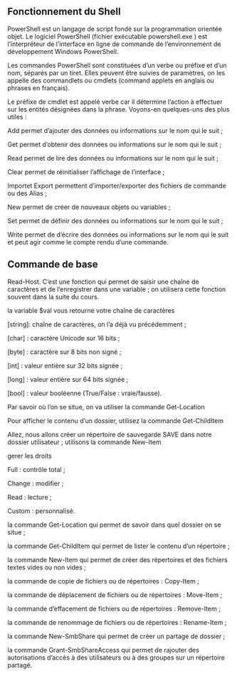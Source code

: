## Fonctionnement du Shell

PowerShell est un langage de script fondé sur la programmation orientée objet. Le logiciel PowerShell (fichier exécutable  powershell.exe  ) est l’interpréteur de l’interface en ligne de commande de l’environnement de développement Windows PowerShell. 

Les commandes PowerShell sont constituées d’un verbe ou préfixe et d’un nom, séparés par un tiret. Elles peuvent être suivies de paramètres, on les appelle des commandlets ou cmdlets (command applets en anglais ou phrases en français).

Le préfixe de cmdlet est appelé verbe car il détermine l’action à effectuer sur les entités désignées dans la phrase. Voyons-en quelques-uns des plus utiles :

Add  permet d’ajouter des données ou informations sur le nom qui le suit ;

Get  permet d’obtenir des données ou informations sur le nom qui le suit ;

Read  permet de lire des données ou informations sur le nom qui le suit ;

Clear  permet de réinitialiser l’affichage de l’interface ;

Importet  Export  permettent d’importer/exporter des fichiers de commande ou des Alias ;

New  permet de créer de nouveaux objets ou variables ;

Set  permet de définir des données ou informations sur le nom qui le suit ;

Write  permet de d’écrire des données ou informations sur le nom qui le suit et peut agir comme le compte rendu d’une commande.

## Commande de base 

Read-Host. C’est une fonction qui permet de saisir une chaîne de caractères et de l’enregistrer dans une variable ; on utilisera cette fonction souvent dans la suite du cours.

la variable  $val  vous retourne votre chaîne de caractères

[string]: chaîne de caractères, on l’a déjà vu précédemment ;

[char]  : caractère Unicode sur 16 bits ;

[byte]  : caractère sur 8 bits non signé ;

[int]  : valeur entière sur 32 bits signée ;

[long]  : valeur entière sur 64 bits signée ;

[bool]  : valeur booléenne (True/False : vraie/fausse).


Par savoir où l’on se situe, on va utiliser la commande  Get-Location

Pour afficher le contenu d’un dossier, utilisez la commande Get-ChildItem

Allez, nous allons créer un répertoire de sauvegarde SAVE dans notre dossier utilisateur ; utilisons la commande  New-Item



gerer les droits 

Full : contrôle total ;

Change : modifier ;

Read : lecture ;

Custom : personnalisé.



la commande  Get-Location  qui permet de savoir dans quel dossier on se situe ;

la commande  Get-ChildItem  qui permet de lister le contenu d’un répertoire ;

la commande  New-Item  qui permet de créer des répertoires et des fichiers textes vides ou non vides ;

la commande de copie de fichiers ou de répertoires  :  Copy-Item  ;

la commande de déplacement de fichiers ou de répertoires  :  Move-Item  ;

la commande d’effacement de fichiers ou de répertoires  :  Remove-Item  ;

la commande de renommage de fichiers ou de répertoires  :  Rename-Item  ;

la commande  New-SmbShare  qui permet de créer un partage de dossier ;

la commande  Grant-SmbShareAccess  qui permet de rajouter des autorisations d’accès à des utilisateurs ou à des groupes sur un répertoire partagé.
